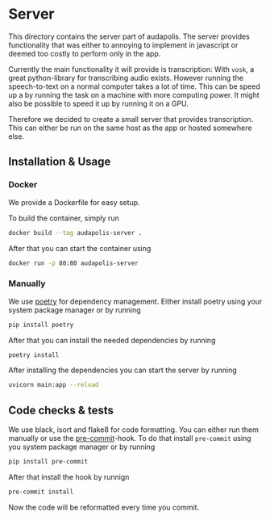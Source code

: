 # Server

This directory contains the server part of audapolis.
The server provides functionality that was either to annoying to implement in javascript or deemed too costly to perform only in the app.

Currently the main functionality it will provide is transcription:
With `vosk`, a great python-library for transcribing audio exists.
However running the speech-to-text on a normal computer takes a lot of time.
This can be speed up a by running the task on a machine with more computing power.
It might also be possible to speed it up by running it on a GPU.

Therefore we decided to create a small server that provides transcription.
This can either be run on the same host as the app or hosted somewhere else.

## Installation & Usage

### Docker

We provide a Dockerfile for easy setup.

To build the container, simply run
```sh
docker build --tag audapolis-server .
```

After that you can start the container using
```sh
docker run -p 80:80 audapolis-server
```

### Manually

We use [poetry](https://python-poetry.org/) for dependency management.
Either install poetry using your system package manager or by running

```sh
pip install poetry
```

After that you can install the needed dependencies by running

```sh
poetry install
```

After installing the dependencies you can start the server by running

```sh
uvicorn main:app --reload
```

## Code checks & tests

We use black, isort and flake8 for code formatting.
You can either run them manually or use the [pre-commit](https://pre-commit.com)-hook.
To do that install `pre-commit` using you system package manager or by running

```sh
pip install pre-commit
```

After that install the hook by runnign

```sh
pre-commit install
```

Now the code will be reformatted every time you commit.
